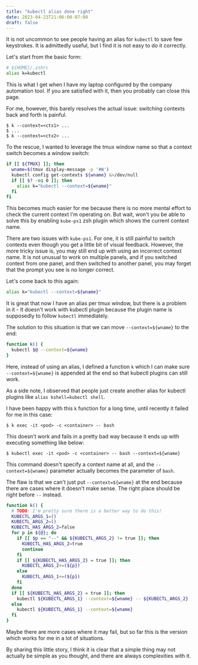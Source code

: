 ```yaml
---
title: "kubectl alias done right"
date: 2023-04-23T21:06:00-07:00
draft: false
---
```


It is not uncommon to see people having an alias for `kubectl` to save few
keystrokes. It is admittedly useful, but I find it is not easy to do it
correctly.

Let's start from the basic form:

```bash
# ${HOME}/.zshrc
alias k=kubectl
```

This is what I get when I have my laptop configured by the company automation
tool. If you are satisfied with it, then you probably can close this page.

For me, however, this barely resolves the actual issue: switching contexts back
and forth is painful.

```console
$ k --context=<ctx1> ...
$ ...
$ k --context=<ctx2> ...
```

To the rescue, I wanted to leverage the tmux window name so that a context
switch becomes a window switch:

```bash
if [[ ${TMUX} ]]; then
  wname=$(tmux display-message -p '#W')
  kubectl config get-contexts ${wname} &>/dev/null
  if [[ $? -eq 0 ]]; then
    alias k="kubectl --context=${wname}"
  fi
fi
```

This becomes much easier for me because there is no more mental effort to check
the current context I'm operating on. But wait, won't you be able to solve this
by enabling `kube-ps1` zsh plugin which shows the current context name.

There are two issues with `kube-ps1`. For one, it is still painful to switch
contexts even though you get a little bit of visual feedback. However, the more
tricky issue is, you may still end up with using an incorrect context name. It
is not unusual to work on multiple panels, and if you switched context from one
panel, and then switched to another panel, you may forget that the prompt you
see is no longer correct.

Let's come back to this again:

```bash
alias k="kubectl --context=${wname}"
```
It is great that now I have an alias per tmux window, but there is a problem in
it - It doesn't work with kubectl plugin because the plugin name is supposedly
to follow `kubectl` immediately.

The solution to this situation is that we can move `--context=${wname}` to the
end:

```bash
function k() {
  kubectl $@ --context=${wname}
}
```

Here, instead of using an alias, I defined a function `k` which I can make sure
`--context=${wname}` is appended at the end so that kubectl plugins can still
work.

As a side note, I observed that people just create another alias for kubectl
plugins like `alias kshell=kubectl shell`.

I have been happy with this `k` function for a long time, until recently it
failed for me in this case:

```console
$ k exec -it <pod> -c <container> -- bash
```

This doesn't work and fails in a pretty bad way because it ends up with
executing something like below:

```console
$ kubectl exec -it <pod> -c <container> -- bash --context=${wname}
```

This command doesn't specify a context name at all, and the `--context=${wname}`
parameter actually becomes the parameter of `bash`.

The flaw is that we can't just put `--context=${wname}` at the end because there
are cases where it doesn't make sense. The right place should be right before
`--` instead.

```bash
function k() {
  # TODO: I'm pretty sure there is a better way to do this!
  KUBECTL_ARGS_1=()
  KUBECTL_ARGS_2=()
  KUBECTL_HAS_ARGS_2=false
  for p in ${@}; do
    if [[ $p == "--" && ${KUBECTL_ARGS_2} != true ]]; then
      KUBECTL_HAS_ARGS_2=true
      continue
    fi
    if [[ ${KUBECTL_HAS_ARGS_2} = true ]]; then
      KUBECTL_ARGS_2+=(${p})
    else
      KUBECTL_ARGS_1+=(${p})
    fi
  done
  if [[ ${KUBECTL_HAS_ARGS_2} = true ]]; then
    kubectl ${KUBECTL_ARGS_1} --context=${wname} -- ${KUBECTL_ARGS_2}
  else
    kubectl ${KUBECTL_ARGS_1} --context=${wname}
  fi
}
```

Maybe there are more cases where it may fail, but so far this is the version
which works for me in a lot of situations.

By sharing this little story, I think it is clear that a simple thing may not
actually be simple as you thought, and there are always complexities with it.
